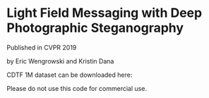 # Light Field Messaging with Deep Photographic Steganography
Published in CVPR 2019

by Eric Wengrowski and Kristin Dana

CDTF 1M dataset can be downloaded here: <link>

Please do not use this code for commercial use.
